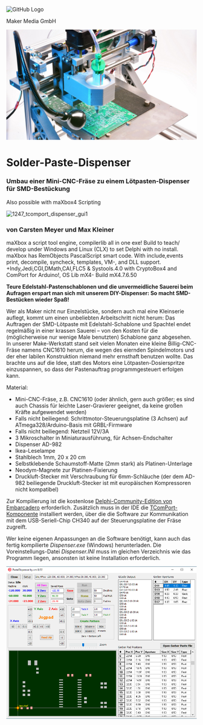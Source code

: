 ![GitHub Logo](http://www.heise.de/make/icons/make_logo.png)

Maker Media GmbH

![Aufmacher](https://github.com/MakeMagazinDE/Solder-Paste-Dispenser/blob/main/cnc1610_s.JPG)

# Solder-Paste-Dispenser

### Umbau einer Mini-CNC-Fräse zu einem Lötpasten-Dispenser für SMD-Bestückung

Also possible with maXbox4 Scripting

![1247_tcomport_dispenser_gui1](https://github.com/breitsch2/Solder-Paste-Dispenser/assets/109789632/76e7bf0d-b1d3-46fb-a83c-63ce2aa9e890)

### von Carsten Meyer und Max Kleiner
maXbox a script tool engine, compilerlib all in one exe! Build to teach/ develop under Windows and Linux (CLX) to set Delphi with no install. maXbox has RemObjects PascalScript smart code. With include,events print, decompile, syncheck, templates, VM-, and DLL support. +Indy,Jedi,CGI,DMath,CAI,FLC5 & Systools.4.0 with CryptoBox4 and ComPort for Arduino!, OS Lib mX4- Build mX4.7.6.50 

**Teure Edelstahl-Pastenschablonen und die unvermeidliche Sauerei beim Aufragen erspart man sich mit unserem DIY-Dispenser: So macht SMD-Bestücken wieder Spaß!**

Wer als Maker nicht nur Einzelstücke, sondern auch mal eine Kleinserie auflegt, kommt um einen unbeliebten Arbeitschritt nicht herum: Das Auftragen der SMD-Lötpaste mit Edelstahl-Schablone und Spachtel endet regelmäßig in einer krassen Sauerei – von den Kosten für die (möglicherweise nur wenige Male benutzten) Schablone ganz abgesehen. In unserer Make-Werkstatt stand seit vielen Monaten eine kleine Billig-CNC-Fräse namens CNC1610 herum, die wegen des eiernden Spindelmotors und der eher labilen Konstruktion niemand mehr ernsthaft benutzen wollte. Das brachte uns auf die Idee, statt des Motors eine Lötpasten-Dosierspritze einzuspannen, so dass der Pastenauftrag programmgesteuert erfolgen kann.

Material:

* Mini-CNC-Fräse, z.B. CNC1610 (oder ähnlich, gern auch größer; es sind auch Chassis für leichte Laser-Gravierer geeignet, da keine großen Kräfte aufgewendet werden)
* Falls nicht beiliegend: Schrittmotor-Steuerungsplatine (3 Achsen) auf ATmega328/Arduino-Basis mit GRBL-Firmware
* Falls nicht beiliegend: Netzteil 12V/3A
* 3 Mikroschalter in Miniaturausführung, für Achsen-Endschalter 
* Dispenser AD-982
* Ikea-Leselampe
* Stahlblech 1mm, 20 x 20 cm
* Selbstklebende Schaumstoff-Matte (2mm stark) als Platinen-Unterlage
* Neodym-Magnete zur Platinen-Fixierung
* Druckluft-Stecker mit Verschraubung für 6mm-Schläuche (der dem AD-982 beiliegende Druckluft-Stecker ist mit europäischen Kompressoren nicht kompatibel)

Zur Kompilierung ist die kostenlose [Delphi-Community-Edition von Embarcadero](https://www.embarcadero.com/de/products/delphi/starter/free-download) erforderlich. Zusätzlich muss in der IDE die [TComPort-Komponente](https://sourceforge.net/projects/comport/) installiert werden, über die die Software zur Kommunikation mit dem USB-Seriell-Chip CH340 auf der Steuerungsplatine der Fräse zugreift.

Wer keine eigenen Anpassungen an die Software benötigt, kann auch das fertig kompilierte *Dispenser.exe* (Windows) herunterladen. Die Voreinstellungs-Datei *Dispenser.INI* muss im gleichen Verzeichnis wie das Programm liegen, ansonsten ist keine Installation erforderlich.

![Screenshot](https://github.com/MakeMagazinDE/Solder-Paste-Dispenser/blob/main/dispenser_screen.png)
